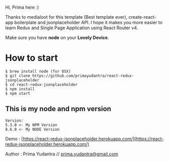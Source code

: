 Hi, Prima here :)

Thanks to medialoot for this template (Best template ever), create-react-app boilerplate and jsonplaceholder API. I hope it makes you more easier to learn Redux and Single Page Application using React Router v4.

Make sure you have __node__  on your __Lovely Device__.

# How to start
```
$ brew install node (for OSX)
$ git clone https://github.com/primayudantra/react-redux-jsonplaceholder
$ cd react-redux-jsonplaceholder
$ npm install
$ npm start
```

## This is my node and npm version
```
Version:
5.3.0 <- My NPM Version
8.6.0 <- My NODE Version
```

Demo : [https://react-redux-jsonplaceholder.herokuapp.com/](https://react-redux-jsonplaceholder.herokuapp.com/)


Author : Prima Yudantra // <prima.yudantra@gmail.com>
